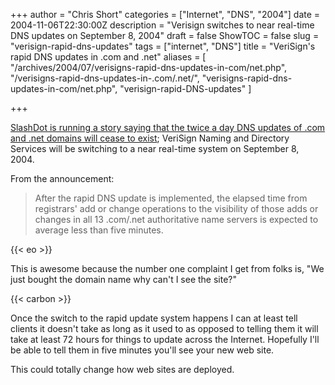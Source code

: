 +++
author = "Chris Short"
categories = ["Internet", "DNS", "2004"]
date = 2004-11-06T22:30:00Z
description = "Verisign switches to near real-time DNS updates on September 8, 2004"
draft = false
ShowTOC = false
slug = "verisign-rapid-dns-updates"
tags = ["internet", "DNS"]
title = "VeriSign's rapid DNS updates in .com and .net"
aliases = [
    "/archives/2004/07/verisigns-rapid-dns-updates-in-com/net.php",
    "/verisigns-rapid-dns-updates-in-.com/.net/",
    "verisigns-rapid-dns-updates-in-com/net.php",
    "verisign-rapid-DNS-updates"
]

+++

[SlashDot is running a story saying that the twice a day DNS updates of .com and .net domains will cease to exist](https://slashdot.org/story/04/07/11/1741225/verisign-speeds-up-dns-updates); VeriSign Naming and Directory Services will be switching to a near real-time system on September 8, 2004.

From the announcement:

> After the rapid DNS update is implemented, the elapsed time from registrars' add or change operations to the visibility of those adds or changes in all 13 .com/.net authoritative name servers is expected to average less than five minutes.

{{< eo >}}

This is awesome because the number one complaint I get from folks is, "We just bought the domain name why can't I see the site?"

{{< carbon >}}

Once the switch to the rapid update system happens I can at least tell clients it doesn't take as long as it used to as opposed to telling them it will take at least 72 hours for things to update across the Internet. Hopefully I'll be able to tell them in five minutes you'll see your new web site.

This could totally change how web sites are deployed.